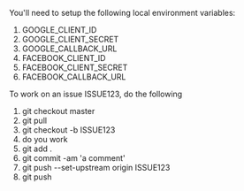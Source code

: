 You'll need to setup the following local
environment variables:

1. GOOGLE_CLIENT_ID
1. GOOGLE_CLIENT_SECRET
1. GOOGLE_CALLBACK_URL
1. FACEBOOK_CLIENT_ID
1. FACEBOOK_CLIENT_SECRET
1. FACEBOOK_CALLBACK_URL

To work on an issue ISSUE123, do the following

1. git checkout master
1. git pull
1. git checkout -b ISSUE123
1. do you work
1. git add .
1. git commit -am 'a comment'
1. git push --set-upstream origin ISSUE123
1. git push
